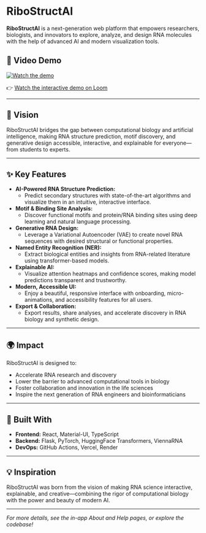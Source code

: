 # RiboStructAI

**RiboStructAI** is a next-generation web platform that empowers researchers, biologists, and innovators to explore, analyze, and design RNA molecules with the help of advanced AI and modern visualization tools.

## 🎥 Video Demo

[![Watch the demo](https://user-images.githubusercontent.com/placeholder/demo-thumbnail.png)](https://www.loom.com/share/02e95cfda9624757879fb1a0a1c146cd?sid=efc04bd1-d533-4a4b-a08e-db9807789ecb)

👉 [Watch the interactive demo on Loom](https://www.loom.com/share/02e95cfda9624757879fb1a0a1c146cd?sid=efc04bd1-d533-4a4b-a08e-db9807789ecb)

---

## 🌱 Vision
RiboStructAI bridges the gap between computational biology and artificial intelligence, making RNA structure prediction, motif discovery, and generative design accessible, interactive, and explainable for everyone—from students to experts.

---

## ✨ Key Features
- **AI-Powered RNA Structure Prediction:**
  - Predict secondary structures with state-of-the-art algorithms and visualize them in an intuitive, interactive interface.
- **Motif & Binding Site Analysis:**
  - Discover functional motifs and protein/RNA binding sites using deep learning and natural language processing.
- **Generative RNA Design:**
  - Leverage a Variational Autoencoder (VAE) to create novel RNA sequences with desired structural or functional properties.
- **Named Entity Recognition (NER):**
  - Extract biological entities and insights from RNA-related literature using transformer-based models.
- **Explainable AI:**
  - Visualize attention heatmaps and confidence scores, making model predictions transparent and trustworthy.
- **Modern, Accessible UI:**
  - Enjoy a beautiful, responsive interface with onboarding, micro-animations, and accessibility features for all users.
- **Export & Collaboration:**
  - Export results, share analyses, and accelerate discovery in RNA biology and synthetic design.

---

## 🌍 Impact
RiboStructAI is designed to:
- Accelerate RNA research and discovery
- Lower the barrier to advanced computational tools in biology
- Foster collaboration and innovation in the life sciences
- Inspire the next generation of RNA engineers and bioinformaticians

---

## 🚀 Built With
- **Frontend:** React, Material-UI, TypeScript
- **Backend:** Flask, PyTorch, HuggingFace Transformers, ViennaRNA
- **DevOps:** GitHub Actions, Vercel, Render

---

## 💡 Inspiration
RiboStructAI was born from the vision of making RNA science interactive, explainable, and creative—combining the rigor of computational biology with the power and beauty of modern AI.

---

*For more details, see the in-app About and Help pages, or explore the codebase!*

